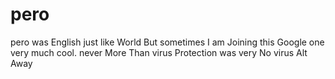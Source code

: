 # pero
pero was English just like World
But sometimes I am   Joining this  Google one very  much cool.  never More Than virus  Protection was very  No virus  Alt  Away   
